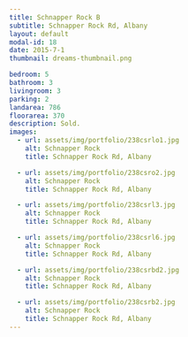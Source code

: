 ```yaml
---
title: Schnapper Rock B
subtitle: Schnapper Rock Rd, Albany
layout: default
modal-id: 18
date: 2015-7-1
thumbnail: dreams-thumbnail.png

bedroom: 5
bathroom: 3
livingroom: 3
parking: 2
landarea: 786
floorarea: 370
description: Sold.
images:
  - url: assets/img/portfolio/238csrlo1.jpg
    alt: Schnapper Rock
    title: Schnapper Rock Rd, Albany

  - url: assets/img/portfolio/238csro2.jpg
    alt: Schnapper Rock
    title: Schnapper Rock Rd, Albany

  - url: assets/img/portfolio/238csrl3.jpg
    alt: Schnapper Rock
    title: Schnapper Rock Rd, Albany

  - url: assets/img/portfolio/238csrl6.jpg
    alt: Schnapper Rock
    title: Schnapper Rock Rd, Albany

  - url: assets/img/portfolio/238csrbd2.jpg
    alt: Schnapper Rock
    title: Schnapper Rock Rd, Albany

  - url: assets/img/portfolio/238csrb2.jpg
    alt: Schnapper Rock
    title: Schnapper Rock Rd, Albany   
---
```

